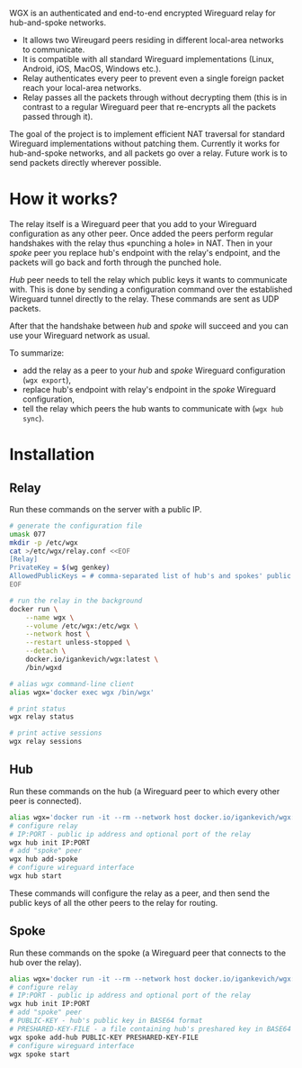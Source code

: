 WGX is an authenticated and end-to-end encrypted Wireguard relay for hub-and-spoke networks.
- It allows two Wireugard peers residing in different local-area networks to communicate.
- It is compatible with all standard Wireguard implementations (Linux, Android, iOS, MacOS, Windows etc.).
- Relay authenticates every peer to prevent even a single foreign packet reach your local-area networks.
- Relay passes all the packets through without decrypting them (this is in contrast to a regular Wireguard peer that re-encrypts all the packets passed through it).

The goal of the project is to implement efficient NAT traversal for standard Wireguard implementations without patching them.
Currently it works for hub-and-spoke networks, and all packets go over a relay.
Future work is to send packets directly wherever possible.


# How it works?

The relay itself is a Wireguard peer that you add to your Wireguard configuration as any other peer.
Once added the peers perform regular handshakes with the relay thus «punching a hole» in NAT.
Then in your _spoke_ peer you replace hub's endpoint with the relay's endpoint,
and the packets will go back and forth through the punched hole.

_Hub_ peer needs to tell the relay which public keys it wants to communicate with.
This is done by sending a configuration command over the established Wireguard tunnel directly to the relay.
These commands are sent as UDP packets.

After that the handshake between _hub_ and _spoke_ will succeed and you can use your Wireguard network as usual.

To summarize:
- add the relay as a peer to your _hub_ and _spoke_ Wireguard configuration (`wgx export`),
- replace hub's endpoint with relay's endpoint in the _spoke_ Wireguard configuration,
- tell the relay which peers the hub wants to communicate with (`wgx hub sync`).


# Installation


## Relay

Run these commands on the server with a public IP.

```bash
# generate the configuration file
umask 077
mkdir -p /etc/wgx
cat >/etc/wgx/relay.conf <<EOF
[Relay]
PrivateKey = $(wg genkey)
AllowedPublicKeys = # comma-separated list of hub's and spokes' public keys or "all" to allow all public keys
EOF

# run the relay in the background
docker run \
    --name wgx \
    --volume /etc/wgx:/etc/wgx \
    --network host \
    --restart unless-stopped \
    --detach \
    docker.io/igankevich/wgx:latest \
    /bin/wgxd

# alias wgx command-line client
alias wgx='docker exec wgx /bin/wgx'

# print status
wgx relay status

# print active sessions
wgx relay sessions
```


## Hub

Run these commands on the hub (a Wireguard peer to which every other peer is connected).

```bash
alias wgx='docker run -it --rm --network host docker.io/igankevich/wgx:latest /bin/wgx'
# configure relay
# IP:PORT - public ip address and optional port of the relay
wgx hub init IP:PORT
# add "spoke" peer
wgx hub add-spoke
# configure wireguard interface
wgx hub start
```

These commands will configure the relay as a peer, and
then send the public keys of all the other peers to the relay for routing.


## Spoke

Run these commands on the spoke (a Wireguard peer that connects to the hub over the relay).

```bash
alias wgx='docker run -it --rm --network host docker.io/igankevich/wgx:latest /bin/wgx'
# configure relay
# IP:PORT - public ip address and optional port of the relay
wgx hub init IP:PORT
# add "spoke" peer
# PUBLIC-KEY - hub's public key in BASE64 format
# PRESHARED-KEY-FILE - a file containing hub's preshared key in BASE64 format
wgx spoke add-hub PUBLIC-KEY PRESHARED-KEY-FILE
# configure wireguard interface
wgx spoke start
```
